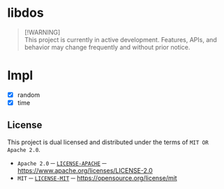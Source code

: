# libdos
> [!WARNING]\
> This project is currently in active development. 
> Features, APIs, and behavior may change frequently and without prior notice.

# Impl
- [x] random
- [x] time

## License
This project is dual licensed and distributed under the terms of `MIT OR Apache 2.0`.
- `Apache 2.0` ─ [`LICENSE-APACHE`][LICENSE_APACHE] ─ https://www.apache.org/licenses/LICENSE-2.0
- `MIT` ─ [`LICENSE-MIT`][LICENSE_MIT] ─ https://opensource.org/license/mit

[LICENSE_APACHE]: ./LICENSE-APACHE
[LICENSE_MIT]: ./LICENSE-MIT
